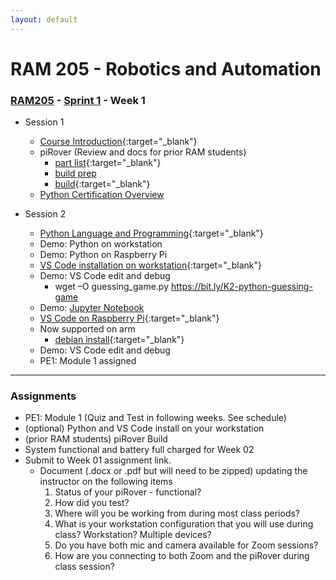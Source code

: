 ```yaml
---
layout: default
---
```


# RAM 205 - Robotics and Automation

### [RAM205](../../) - [Sprint 1](../) - Week 1

- Session 1
    - [Course Introduction](../../course_info/RAM205.Syllabus.pdf){:target="_blank"}
    - piRover (Review and docs for prior RAM students)
        - [part list](piRoverBuild/Parts_piRover_V3_F20.pdf){:target="_blank"}
        - [build prep](piRoverBuild/piRoverBuildPreparation.pdf)
        - [build](piRoverBuild/piRoverBuild.pdf){:target="_blank"}
    - [Python Certification Overview](../../python_cert)
    
- Session 2
    - [Python Language and Programming](python/PythonIntroduction.pdf){:target="_blank"}
    - Demo: Python on workstation
    - Demo: Python on Raspberry Pi 
    - [VS Code installation on workstation](https://code.visualstudio.com/Download){:target="_blank"}
    - Demo: VS Code edit and debug
        - wget –O guessing_game.py https://bit.ly/K2-python-guessing-game
    - Demo: [Jupyter Notebook](python/Strings.ipynb)
    - [VS Code on Raspberry Pi](python/VisualStudioCodeGettingStarted.pdf){:target="_blank"}
    - Now supported on arm
        - [debian install](https://snapcraft.io/install/code/debian){:target="_blank"}
    - Demo: VS Code edit and debug
    - PE1: Module 1 assigned

---

### Assignments
- PE1: Module 1 (Quiz and Test in following weeks. See schedule)
- (optional) Python and VS Code install on your workstation
- (prior RAM students) piRover Build
- System functional and battery full charged for Week 02
- Submit to Week 01 assignment link.
    - Document (.docx or .pdf but will need to be zipped) updating the instructor on the following items
        1. Status of your piRover - functional?
        2. How did you test?
        3. Where will you be working from during most class periods?
        4. What is your workstation configuration that you will use during class? Workstation? Multiple devices?
        5. Do you have both mic and camera available for Zoom sessions?
        6. How are you connecting to both Zoom and the piRover during class session?

